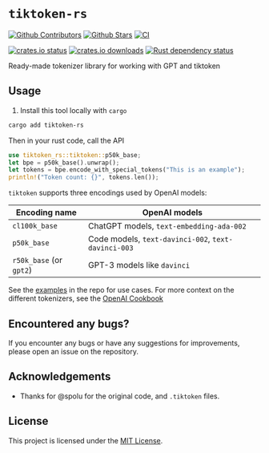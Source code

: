 # `tiktoken-rs`

[![Github Contributors](https://img.shields.io/github/contributors/zurawiki/tiktoken-rs.svg)](https://github.com/zurawiki/tiktoken-rs/graphs/contributors)
[![Github Stars](https://img.shields.io/github/stars/zurawiki/tiktoken-rs.svg)](https://github.com/zurawiki/tiktoken-rs/stargazers)
[![CI](https://github.com/zurawiki/tiktoken-rs/actions/workflows/ci.yml/badge.svg)](https://github.com/zurawiki/tiktoken-rs/actions/workflows/ci.yml)

[![crates.io status](https://img.shields.io/crates/v/tiktoken-rs.svg)](https://crates.io/crates/tiktoken-rs)
[![crates.io downloads](https://img.shields.io/crates/d/tiktoken-rs.svg)](https://crates.io/crates/tiktoken-rs)
[![Rust dependency status](https://deps.rs/repo/github/zurawiki/tiktoken-rs/status.svg)](https://deps.rs/repo/github/zurawiki/tiktoken-rs)

Ready-made tokenizer library for working with GPT and tiktoken

## Usage

1. Install this tool locally with `cargo`

```sh
cargo add tiktoken-rs
```

Then in your rust code, call the API

```rust
use tiktoken_rs::tiktoken::p50k_base;
let bpe = p50k_base().unwrap();
let tokens = bpe.encode_with_special_tokens("This is an example");
println!("Token count: {}", tokens.len());
```

`tiktoken` supports three encodings used by OpenAI models:

| Encoding name           | OpenAI models                                       |
|-------------------------|-----------------------------------------------------|
| `cl100k_base`           | ChatGPT models, `text-embedding-ada-002`            |
| `p50k_base`             | Code models, `text-davinci-002`, `text-davinci-003` |
| `r50k_base` (or `gpt2`) | GPT-3 models like `davinci`                         |


See the [examples](./examples/) in the repo for use cases. For more context on the different tokenizers, see the [OpenAI Cookbook](https://github.com/openai/openai-cookbook/blob/66b988407d8d13cad5060a881dc8c892141f2d5c/examples/How_to_count_tokens_with_tiktoken.ipynb)


## Encountered any bugs?

If you encounter any bugs or have any suggestions for improvements, please open an issue on the repository.

## Acknowledgements

- Thanks for @spolu for the original code, and `.tiktoken` files.

## License

This project is licensed under the [MIT License](./LICENSE).
